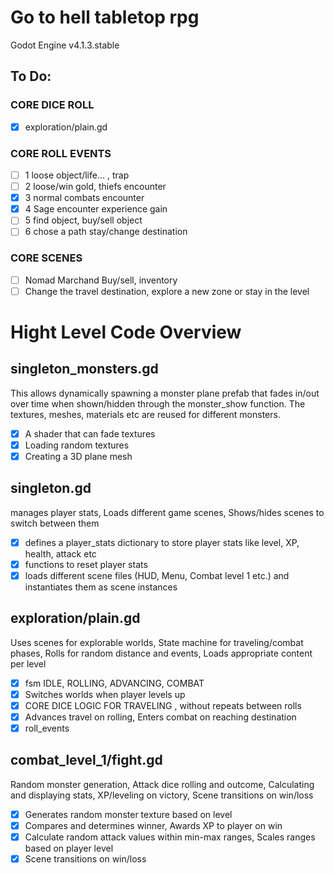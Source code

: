 # Go to hell tabletop rpg

Godot Engine v4.1.3.stable

## To Do:


### CORE DICE ROLL
- [x] exploration/plain.gd



### CORE ROLL EVENTS

- [ ] 1 loose object/life... , trap
- [ ] 2 loose/win gold, thiefs encounter
- [x] 3 normal combats encounter
- [x] 4 Sage encounter experience gain
- [ ] 5 find object, buy/sell object
- [ ] 6 chose a path stay/change destination

### CORE SCENES

- [ ] Nomad Marchand Buy/sell, inventory
- [ ] Change the travel destination, explore a new zone or stay in the level

# Hight Level Code Overview

## singleton_monsters.gd
This allows dynamically spawning a monster plane prefab that fades in/out over time when shown/hidden through the monster_show function. The textures, meshes, materials etc are reused for different monsters.

- [x] A shader that can fade textures
- [x] Loading random textures
- [x] Creating a 3D plane mesh

## singleton.gd
manages player stats, Loads different game scenes, Shows/hides scenes to switch between them

- [x] defines a player_stats dictionary to store player stats like level, XP, health, attack etc
- [x] functions to reset player stats
- [x] loads different scene files (HUD, Menu, Combat level 1 etc.) and instantiates them as scene instances

## exploration/plain.gd
Uses scenes for explorable worlds, State machine for traveling/combat phases, Rolls for random distance and events, Loads appropriate content per level

- [x] fsm IDLE, ROLLING, ADVANCING, COMBAT
- [x] Switches worlds when player levels up
- [x] CORE DICE LOGIC FOR TRAVELING , without repeats between rolls
- [x] Advances travel on rolling, Enters combat on reaching destination
- [x] roll_events

## combat_level_1/fight.gd
Random monster generation, Attack dice rolling and outcome, Calculating and displaying stats, XP/leveling on victory, Scene transitions on win/loss

- [x] Generates random monster texture based on level
- [x] Compares and determines winner, Awards XP to player on win
- [x] Calculate random attack values within min-max ranges, Scales ranges based on player level
- [x] Scene transitions on win/loss
